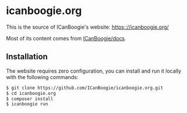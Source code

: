 # icanboogie.org

This is the source of ICanBoogie's website: <https:://icanboogie.org/>

Most of its content comes from [ICanBoogie/docs][].




## Installation

The website requires zero configuration, you can install and run it locally with the following commands:

```bash
$ git clone https://github.com/ICanBoogie/icanboogie.org.git
$ cd icanboogie.org
$ composer install
$ icanboogie run
```





[ICanBoogie/docs]: https://github.com/ICanBoogie/docs
